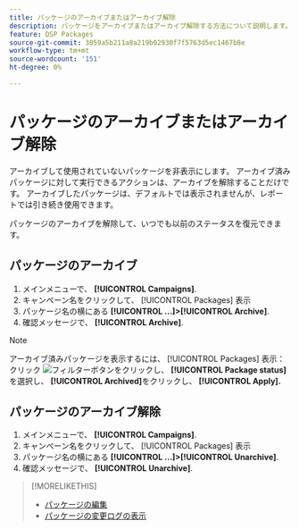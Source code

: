 ```yaml
---
title: パッケージのアーカイブまたはアーカイブ解除
description: パッケージをアーカイブまたはアーカイブ解除する方法について説明します。
feature: DSP Packages
source-git-commit: 3059a5b211a8a219b02930f7f5763d5ec1467b8e
workflow-type: tm+mt
source-wordcount: '151'
ht-degree: 0%

---
```


# パッケージのアーカイブまたはアーカイブ解除

アーカイブして使用されていないパッケージを非表示にします。 アーカイブ済みパッケージに対して実行できるアクションは、アーカイブを解除することだけです。 アーカイブしたパッケージは、デフォルトでは表示されませんが、レポートでは引き続き使用できます。

パッケージのアーカイブを解除して、いつでも以前のステータスを復元できます。

## パッケージのアーカイブ

1. メインメニューで、 **[!UICONTROL Campaigns]**.
1. キャンペーン名をクリックして、 [!UICONTROL Packages] 表示
1. パッケージ名の横にある  **[!UICONTROL ...]>[!UICONTROL Archive]**.
1. 確認メッセージで、 **[!UICONTROL Archive]**.

>[!NOTE]
>
>アーカイブ済みパッケージを表示するには、 [!UICONTROL Packages] 表示：クリック ![フィルターボタン](/help/dsp/assets/filter.png)をクリックし、 **[!UICONTROL Package status]** を選択し、 **[!UICONTROL Archived]**&#x200B;をクリックし、 **[!UICONTROL Apply].**

## パッケージのアーカイブ解除

1. メインメニューで、 **[!UICONTROL Campaigns]**.
1. キャンペーン名をクリックして、 [!UICONTROL Packages] 表示
1. パッケージ名の横にある  **[!UICONTROL ...]>[!UICONTROL Unarchive]**.
1. 確認メッセージで、 **[!UICONTROL Unarchive]**.

>[!MORELIKETHIS]
>
>* [パッケージの編集](package-edit.md)
>* [パッケージの変更ログの表示](package-change-log.md)

